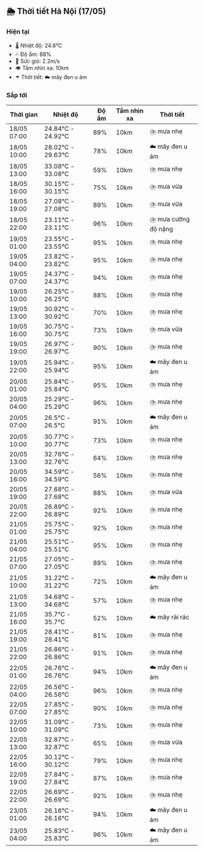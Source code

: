 ## 🌦️ Thời tiết Hà Nội (17/05)

### Hiện tại

- 🌡️ Nhiệt độ: 24.8℃
- 💦 Độ ẩm: 88%
- 💨 Sức gió: 2.2m/s
- 👁️ Tầm nhìn xa: 10km
- ☂️ Thời tiết: ☁️ mây đen u ám

### Sắp tới

| Thời gian | Nhiệt độ | Độ ẩm | Tầm nhìn xa | Thời tiết |
| --- | --- | --- | --- | --- |
| 18/05 07:00 | 24.84℃ - 24.92℃ | 89% | 10km | ⛈️ mưa nhẹ |
| 18/05 10:00 | 28.02℃ - 29.63℃ | 78% | 10km | ☁️ mây đen u ám |
| 18/05 13:00 | 33.08℃ - 33.08℃ | 59% | 10km | ⛈️ mưa nhẹ |
| 18/05 16:00 | 30.15℃ - 30.15℃ | 75% | 10km | ⛈️ mưa vừa |
| 18/05 19:00 | 27.08℃ - 27.08℃ | 89% | 10km | ⛈️ mưa vừa |
| 18/05 22:00 | 23.11℃ - 23.11℃ | 96% | 10km | ⛈️ mưa cường độ nặng |
| 19/05 01:00 | 23.55℃ - 23.55℃ | 95% | 10km | ⛈️ mưa nhẹ |
| 19/05 04:00 | 23.82℃ - 23.82℃ | 95% | 10km | ⛈️ mưa nhẹ |
| 19/05 07:00 | 24.37℃ - 24.37℃ | 94% | 10km | ⛈️ mưa nhẹ |
| 19/05 10:00 | 26.25℃ - 26.25℃ | 88% | 10km | ⛈️ mưa nhẹ |
| 19/05 13:00 | 30.92℃ - 30.92℃ | 70% | 10km | ⛈️ mưa nhẹ |
| 19/05 16:00 | 30.75℃ - 30.75℃ | 73% | 10km | ⛈️ mưa vừa |
| 19/05 19:00 | 26.97℃ - 26.97℃ | 90% | 10km | ⛈️ mưa nhẹ |
| 19/05 22:00 | 25.94℃ - 25.94℃ | 95% | 10km | ☁️ mây đen u ám |
| 20/05 01:00 | 25.84℃ - 25.84℃ | 95% | 10km | ⛈️ mưa nhẹ |
| 20/05 04:00 | 25.29℃ - 25.29℃ | 96% | 10km | ⛈️ mưa nhẹ |
| 20/05 07:00 | 26.5℃ - 26.5℃ | 91% | 10km | ☁️ mây đen u ám |
| 20/05 10:00 | 30.77℃ - 30.77℃ | 73% | 10km | ⛈️ mưa nhẹ |
| 20/05 13:00 | 32.76℃ - 32.76℃ | 64% | 10km | ⛈️ mưa nhẹ |
| 20/05 16:00 | 34.59℃ - 34.59℃ | 56% | 10km | ⛈️ mưa nhẹ |
| 20/05 19:00 | 27.68℃ - 27.68℃ | 88% | 10km | ⛈️ mưa vừa |
| 20/05 22:00 | 26.89℃ - 26.89℃ | 92% | 10km | ⛈️ mưa nhẹ |
| 21/05 01:00 | 25.75℃ - 25.75℃ | 92% | 10km | ⛈️ mưa nhẹ |
| 21/05 04:00 | 25.51℃ - 25.51℃ | 95% | 10km | ⛈️ mưa nhẹ |
| 21/05 07:00 | 27.05℃ - 27.05℃ | 89% | 10km | ⛈️ mưa nhẹ |
| 21/05 10:00 | 31.22℃ - 31.22℃ | 72% | 10km | ☁️ mây đen u ám |
| 21/05 13:00 | 34.68℃ - 34.68℃ | 57% | 10km | ⛈️ mưa nhẹ |
| 21/05 16:00 | 35.7℃ - 35.7℃ | 52% | 10km | ☁️ mây rải rác |
| 21/05 19:00 | 28.41℃ - 28.41℃ | 81% | 10km | ⛈️ mưa nhẹ |
| 21/05 22:00 | 26.86℃ - 26.86℃ | 91% | 10km | ⛈️ mưa nhẹ |
| 22/05 01:00 | 26.76℃ - 26.76℃ | 94% | 10km | ☁️ mây đen u ám |
| 22/05 04:00 | 26.56℃ - 26.56℃ | 96% | 10km | ⛈️ mưa nhẹ |
| 22/05 07:00 | 27.85℃ - 27.85℃ | 90% | 10km | ⛈️ mưa nhẹ |
| 22/05 10:00 | 31.09℃ - 31.09℃ | 73% | 10km | ⛈️ mưa nhẹ |
| 22/05 13:00 | 32.87℃ - 32.87℃ | 65% | 10km | ⛈️ mưa vừa |
| 22/05 16:00 | 30.12℃ - 30.12℃ | 79% | 10km | ⛈️ mưa nhẹ |
| 22/05 19:00 | 27.84℃ - 27.84℃ | 87% | 10km | ⛈️ mưa nhẹ |
| 22/05 22:00 | 26.69℃ - 26.69℃ | 92% | 10km | ⛈️ mưa nhẹ |
| 23/05 01:00 | 26.16℃ - 26.16℃ | 94% | 10km | ☁️ mây đen u ám |
| 23/05 04:00 | 25.83℃ - 25.83℃ | 96% | 10km | ☁️ mây đen u ám |
